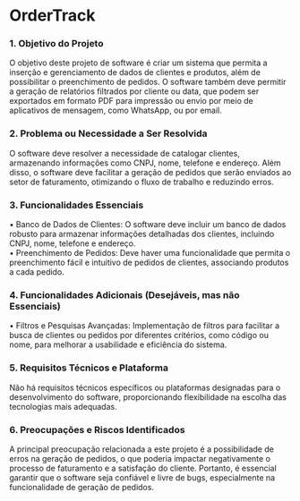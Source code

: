 # OrderTrack
<h3>1. Objetivo do Projeto</h3>
O objetivo deste projeto de software é criar um sistema que permita a inserção e gerenciamento de dados de clientes e produtos, além de possibilitar o preenchimento de pedidos. O software também deve permitir a geração de relatórios filtrados por cliente ou data, que podem ser exportados em formato PDF para impressão ou envio por meio de aplicativos de mensagem, como WhatsApp, ou por email.
<br>
<h3>2. Problema ou Necessidade a Ser Resolvida</h3>
O software deve resolver a necessidade de catalogar clientes, armazenando informações como CNPJ, nome, telefone e endereço. Além disso, o software deve facilitar a geração de pedidos que serão enviados ao setor de faturamento, otimizando o fluxo de trabalho e reduzindo erros.
  <br>

<h3>3. Funcionalidades Essenciais</h3>
•	Banco de Dados de Clientes: O software deve incluir um banco de dados robusto para armazenar informações detalhadas dos clientes, incluindo CNPJ, nome, telefone e endereço. <br>
•	Preenchimento de Pedidos: Deve haver uma funcionalidade que permita o preenchimento fácil e intuitivo de pedidos de clientes, associando produtos a cada pedido. 
<br>
<h3>4. Funcionalidades Adicionais (Desejáveis, mas não Essenciais)</h3>
•	Filtros e Pesquisas Avançadas: Implementação de filtros para facilitar a busca de clientes ou pedidos por diferentes critérios, como código ou nome, para melhorar a usabilidade e eficiência do sistema.
<br>
<h3>5. Requisitos Técnicos e Plataforma</h3>
Não há requisitos técnicos específicos ou plataformas designadas para o desenvolvimento do software, proporcionando flexibilidade na escolha das tecnologias mais adequadas.
<br>
<h3>6. Preocupações e Riscos Identificados</h3>
A principal preocupação relacionada a este projeto é a possibilidade de erros na geração de pedidos, o que poderia impactar negativamente o processo de faturamento e a satisfação do cliente. Portanto, é essencial garantir que o software seja confiável e livre de bugs, especialmente na funcionalidade de geração de pedidos.
